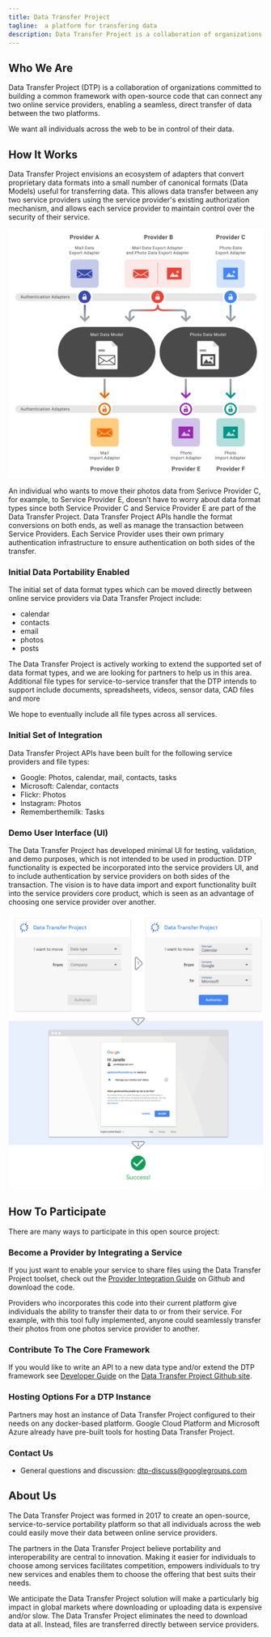 ```yaml
---
title: Data Transfer Project
tagline:  a platform for transfering data
description: Data Transfer Project is a collaboration of organizations committed to building a common framework with open-source code that can connect any two online service providers, enabling a seamless, direct transfer of data between the two platforms.
---
```

## **Who We Are**
Data Transfer Project (DTP) is a collaboration of organizations committed to building a common framework with open-source code that can connect any two online service providers, enabling a seamless, direct transfer of data between the two platforms.

We want all individuals across the web to be in control of their data.

## **How It Works**

Data Transfer Project envisions an ecosystem of adapters that convert proprietary data formats into a small number of canonical formats (Data Models) useful for transferring data. This allows data transfer between any two service providers using the service provider's existing authorization mechanism, and allows each service provider to maintain control over the security of their service. 

<img src="./HowItWorks.png" width="548">

An individual who wants to move their photos data from Serivce Provider C, for example, to Service Provider E, doesn’t have to worry about data format types since both Service Provider C and Service Provider E are part of the Data Transfer Project.  Data Transfer Project APIs handle the format conversions on both ends, as well as manage the transaction between Service Providers.  Each Service Provider uses their own primary authentication infrastructure to ensure authentication on both sides of the transfer.

### Initial Data Portability Enabled
The initial set of data format types which can be moved directly between online service providers via Data Transfer Project include:   

+  calendar
+  contacts
+  email
+  photos
+  posts  

The Data Transfer Project is actively working to extend the supported set of data format types, and we are looking for partners to help us in this area. Additional file types for service-to-service transfer that the DTP intends to support include documents, spreadsheets, videos, sensor data, CAD files and more   

We hope to eventually include all file types across all services.

### Initial Set of Integration  
Data Transfer Project APIs have been built for the following service providers and file types:

+  Google: Photos, calendar, mail, contacts, tasks
+  Microsoft: Calendar, contacts
+  Flickr: Photos
+  Instagram: Photos
+  Rememberthemilk: Tasks


### Demo User Interface (UI)
The Data Transfer Project has developed minimal UI for testing, validation, and demo purposes, which is not intended to be used in production. DTP functionality is expected be incorporated into the service providers UI, and to include authentication by service providers on both sides of the transaction.  The vision is to have data import and export functionality built into the service providers core product, which is seen as an advantage of choosing one service provider over another.

<img src="./dtp-demo-ui.png" width="548">

## **How To Participate**
There are many ways to participate in this open source project:

### Become a Provider by Integrating a Service  
If you just want to enable your service to share files using the Data Transfer Project toolset, check out the [Provider Integration Guide](https://github.com/google/data-transfer-project/blob/master/Documentation/Integration.md) on Github and download the code. 

Providers who incorporates this code into their current platform give individuals the ability to transfer their data to or from their service. For example, with this tool fully implemented, anyone could seamlessly transfer their photos from one photos service provider to another.

### Contribute To The Core Framework  
If you would like to write an API to a new data type and/or extend the DTP framework see [Developer Guide](https://github.com/google/data-transfer-project/blob/master/Documentation/Developer.md) on the [Data Transfer Project Github site](https://github.com/google/data-transfer-project).

### Hosting Options For a DTP Instance  
Partners may host an instance of Data Transfer Project configured to their needs on any docker-based platform.  Google Cloud Platform and Microsoft Azure already have pre-built tools for hosting Data Transfer Project. 

### **Contact Us**  
+  General questions and discussion: dtp-discuss@googlegroups.com

## **About Us**

The Data Transfer Project was formed in 2017 to create an open-source, service-to-service portability platform so that all individuals across the web could easily move their data between online service providers.

The partners in the Data Transfer Project believe portability and interoperability are central to innovation. Making it easier for individuals to choose among services facilitates competition, empowers individuals to try new services and enables them to choose the offering that best suits their needs. 

We anticipate the Data Transfer Project solution will make a particularly big impact in global markets where downloading or uploading data is expensive and/or slow. The Data Transfer Project eliminates the need to download data at all. Instead, files are transferred directly between service providers.
